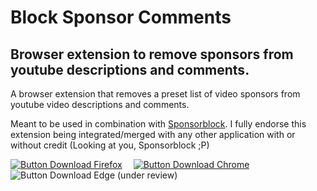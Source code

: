 # Block Sponsor Comments

## Browser extension to remove sponsors from youtube descriptions and comments.

A browser extension that removes a preset list of video sponsors from youtube video descriptions and comments.

Meant to be used in combination with [Sponsorblock](http://sponsor.ajay.app). 
I fully endorse this extension being integrated/merged with any other application with or without credit (Looking at you, Sponsorblock ;P)

[![Button Download Firefox]][Download Firefox]  
[![Button Download Chrome]][Download Chrome]  
![Button Download Edge] (under review)

<!----------------------------------------------------------------------------->

[Button Download Firefox]: https://img.shields.io/badge/Firefox-FF7139?style=for-the-badge&logoColor=white&logo=Firefox

[Button Download Chrome]: https://img.shields.io/badge/Chrome-4285F4?style=for-the-badge&logoColor=white&logo=GoogleChrome

[Button Download Edge]: https://img.shields.io/badge/Edge-0078D7?style=for-the-badge&logoColor=white&logo=MicrosoftEdge

[Download Firefox]: https://addons.mozilla.org/en-US/firefox/addon/block-sponsor-comments
[Download Chrome]: https://chromewebstore.google.com/detail/block-sponsor-comments/ajfpidfnjbpldhaokhiclamancibkamm
